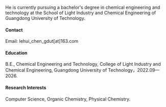 He is currently pursuing a bachelor's degree in chemical engineering and technology at the School of Light Industry and Chemical Engineering of Guangdong University of Technology.

#### Contact

Email: lehui_chen_gdut[at]163.com

#### Education
B.E., Chemical Engineering and Technology, College of Light Industry and Chemical Engineering, Guangdong University of Technology，2022.09—2026.

#### Research Interests
Computer Science, Organic Chemistry, Physical Chemistry.

